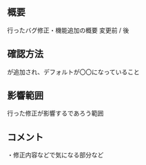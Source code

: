 ## 概要

行ったバグ修正・機能追加の概要
変更前 / 後

## 確認方法

が追加され、デフォルトが〇〇になっていること

## 影響範囲

行った修正が影響するであろう範囲

## コメント

・修正内容などで気になる部分など
